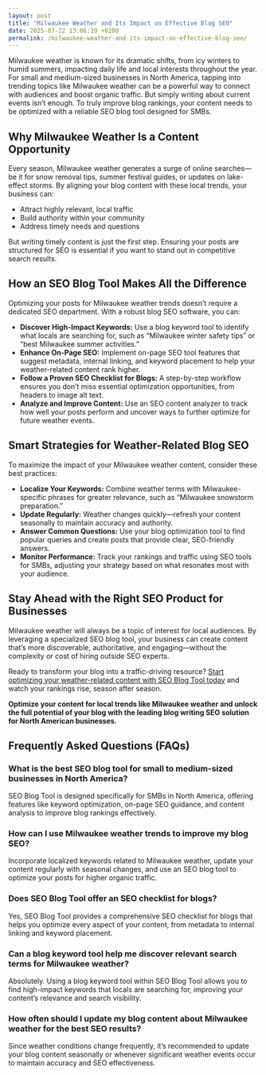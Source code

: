 ```yaml
---
layout: post
title: "Milwaukee Weather and Its Impact on Effective Blog SEO"
date: 2025-07-22 13:06:19 +0200
permalink: /milwaukee-weather-and-its-impact-on-effective-blog-seo/
---
```

Milwaukee weather is known for its dramatic shifts, from icy winters to humid summers, impacting daily life and local interests throughout the year. For small and medium-sized businesses in North America, tapping into trending topics like Milwaukee weather can be a powerful way to connect with audiences and boost organic traffic. But simply writing about current events isn’t enough. To truly improve blog rankings, your content needs to be optimized with a reliable SEO blog tool designed for SMBs.

## Why Milwaukee Weather Is a Content Opportunity

Every season, Milwaukee weather generates a surge of online searches—be it for snow removal tips, summer festival guides, or updates on lake-effect storms. By aligning your blog content with these local trends, your business can:

- Attract highly relevant, local traffic  
- Build authority within your community  
- Address timely needs and questions  

But writing timely content is just the first step. Ensuring your posts are structured for SEO is essential if you want to stand out in competitive search results.

## How an SEO Blog Tool Makes All the Difference

Optimizing your posts for Milwaukee weather trends doesn’t require a dedicated SEO department. With a robust blog SEO software, you can:

- **Discover High-Impact Keywords:** Use a blog keyword tool to identify what locals are searching for, such as “Milwaukee winter safety tips” or “best Milwaukee summer activities.”  
- **Enhance On-Page SEO:** Implement on-page SEO tool features that suggest metadata, internal linking, and keyword placement to help your weather-related content rank higher.  
- **Follow a Proven SEO Checklist for Blogs:** A step-by-step workflow ensures you don’t miss essential optimization opportunities, from headers to image alt text.  
- **Analyze and Improve Content:** Use an SEO content analyzer to track how well your posts perform and uncover ways to further optimize for future weather events.  

## Smart Strategies for Weather-Related Blog SEO

To maximize the impact of your Milwaukee weather content, consider these best practices:

- **Localize Your Keywords:** Combine weather terms with Milwaukee-specific phrases for greater relevance, such as “Milwaukee snowstorm preparation.”  
- **Update Regularly:** Weather changes quickly—refresh your content seasonally to maintain accuracy and authority.  
- **Answer Common Questions:** Use your blog optimization tool to find popular queries and create posts that provide clear, SEO-friendly answers.  
- **Monitor Performance:** Track your rankings and traffic using SEO tools for SMBs, adjusting your strategy based on what resonates most with your audience.  

## Stay Ahead with the Right SEO Product for Businesses

Milwaukee weather will always be a topic of interest for local audiences. By leveraging a specialized SEO blog tool, your business can create content that’s more discoverable, authoritative, and engaging—without the complexity or cost of hiring outside SEO experts.

Ready to transform your blog into a traffic-driving resource? [Start optimizing your weather-related content with SEO Blog Tool today](https://seoblogtool.com/) and watch your rankings rise, season after season.

**Optimize your content for local trends like Milwaukee weather and unlock the full potential of your blog with the leading blog writing SEO solution for North American businesses.**

## Frequently Asked Questions (FAQs)

### What is the best SEO blog tool for small to medium-sized businesses in North America?  
SEO Blog Tool is designed specifically for SMBs in North America, offering features like keyword optimization, on-page SEO guidance, and content analysis to improve blog rankings effectively.

### How can I use Milwaukee weather trends to improve my blog SEO?  
Incorporate localized keywords related to Milwaukee weather, update your content regularly with seasonal changes, and use an SEO blog tool to optimize your posts for higher organic traffic.

### Does SEO Blog Tool offer an SEO checklist for blogs?  
Yes, SEO Blog Tool provides a comprehensive SEO checklist for blogs that helps you optimize every aspect of your content, from metadata to internal linking and keyword placement.

### Can a blog keyword tool help me discover relevant search terms for Milwaukee weather?  
Absolutely. Using a blog keyword tool within SEO Blog Tool allows you to find high-impact keywords that locals are searching for, improving your content’s relevance and search visibility.

### How often should I update my blog content about Milwaukee weather for the best SEO results?  
Since weather conditions change frequently, it’s recommended to update your blog content seasonally or whenever significant weather events occur to maintain accuracy and SEO effectiveness.

<script type="application/ld+json">
{
  "@context": "https://schema.org",
  "@type": "BlogPosting",
  "headline": "Milwaukee Weather and Its Impact on Effective Blog SEO",
  "description": "Explore how Milwaukee weather trends can be leveraged with a powerful SEO blog tool to improve blog SEO, attract local traffic, and boost search engine rankings for small and medium-sized businesses in North America.",
  "author": {
    "@type": "Person",
    "name": "SEO Blog Tool"
  },
  "publisher": {
    "@type": "Person",
    "name": "SEO Blog Tool"
  },
  "mainEntityOfPage": {
    "@type": "WebPage",
    "@id": "https://seoblogtool.com/milwaukee-weather-blog-seo"
  },
  "datePublished": "2024-06-01",
  "dateModified": "2024-06-01"
}
</script>

<script type="application/ld+json">
{
  "@context": "https://schema.org",
  "@type": "FAQPage",
  "mainEntity": [
    {
      "@type": "Question",
      "name": "What is the best SEO blog tool for small to medium-sized businesses in North America?",
      "acceptedAnswer": {
        "@type": "Answer",
        "text": "SEO Blog Tool is designed specifically for SMBs in North America, offering features like keyword optimization, on-page SEO guidance, and content analysis to improve blog rankings effectively."
      }
    },
    {
      "@type": "Question",
      "name": "How can I use Milwaukee weather trends to improve my blog SEO?",
      "acceptedAnswer": {
        "@type": "Answer",
        "text": "Incorporate localized keywords related to Milwaukee weather, update your content regularly with seasonal changes, and use an SEO blog tool to optimize your posts for higher organic traffic."
      }
    },
    {
      "@type": "Question",
      "name": "Does SEO Blog Tool offer an SEO checklist for blogs?",
      "acceptedAnswer": {
        "@type": "Answer",
        "text": "Yes, SEO Blog Tool provides a comprehensive SEO checklist for blogs that helps you optimize every aspect of your content, from metadata to internal linking and keyword placement."
      }
    },
    {
      "@type": "Question",
      "name": "Can a blog keyword tool help me discover relevant search terms for Milwaukee weather?",
      "acceptedAnswer": {
        "@type": "Answer",
        "text": "Absolutely. Using a blog keyword tool within SEO Blog Tool allows you to find high-impact keywords that locals are searching for, improving your content’s relevance and search visibility."
      }
    },
    {
      "@type": "Question",
      "name": "How often should I update my blog content about Milwaukee weather for the best SEO results?",
      "acceptedAnswer": {
        "@type": "Answer",
        "text": "Since weather conditions change frequently, it’s recommended to update your blog content seasonally or whenever significant weather events occur to maintain accuracy and SEO effectiveness."
      }
    }
  ]
}
</script>
